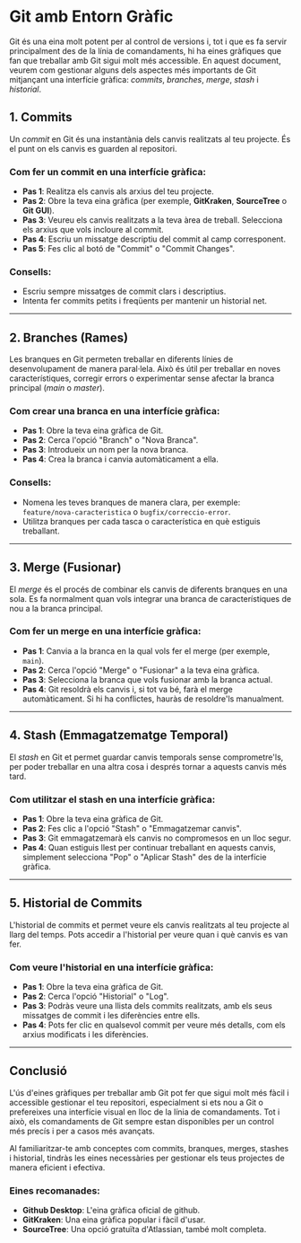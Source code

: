 # Git amb Entorn Gràfic

Git és una eina molt potent per al control de versions i, tot i que es fa servir principalment des de la línia de comandaments, hi ha eines gràfiques que fan que treballar amb Git sigui molt més accessible. En aquest document, veurem com gestionar alguns dels aspectes més importants de Git mitjançant una interfície gràfica: *commits*, *branches*, *merge*, *stash* i *historial*.

## 1. Commits

Un *commit* en Git és una instantània dels canvis realitzats al teu projecte. És el punt on els canvis es guarden al repositori.

### Com fer un commit en una interfície gràfica:
- **Pas 1**: Realitza els canvis als arxius del teu projecte.
- **Pas 2**: Obre la teva eina gràfica (per exemple, **GitKraken**, **SourceTree** o **Git GUI**).
- **Pas 3**: Veureu els canvis realitzats a la teva àrea de treball. Selecciona els arxius que vols incloure al commit.
- **Pas 4**: Escriu un missatge descriptiu del commit al camp corresponent.
- **Pas 5**: Fes clic al botó de "Commit" o "Commit Changes".

### Consells:
- Escriu sempre missatges de commit clars i descriptius.
- Intenta fer commits petits i freqüents per mantenir un historial net.

---

## 2. Branches (Rames)

Les branques en Git permeten treballar en diferents línies de desenvolupament de manera paral·lela. Això és útil per treballar en noves característiques, corregir errors o experimentar sense afectar la branca principal (*main* o *master*).

### Com crear una branca en una interfície gràfica:
- **Pas 1**: Obre la teva eina gràfica de Git.
- **Pas 2**: Cerca l'opció "Branch" o "Nova Branca".
- **Pas 3**: Introdueix un nom per la nova branca.
- **Pas 4**: Crea la branca i canvia automàticament a ella.

### Consells:
- Nomena les teves branques de manera clara, per exemple: `feature/nova-caracteristica` o `bugfix/correccio-error`.
- Utilitza branques per cada tasca o característica en què estiguis treballant.

---

## 3. Merge (Fusionar)

El *merge* és el procés de combinar els canvis de diferents branques en una sola. Es fa normalment quan vols integrar una branca de característiques de nou a la branca principal.

### Com fer un merge en una interfície gràfica:
- **Pas 1**: Canvia a la branca en la qual vols fer el merge (per exemple, `main`).
- **Pas 2**: Cerca l'opció "Merge" o "Fusionar" a la teva eina gràfica.
- **Pas 3**: Selecciona la branca que vols fusionar amb la branca actual.
- **Pas 4**: Git resoldrà els canvis i, si tot va bé, farà el merge automàticament. Si hi ha conflictes, hauràs de resoldre'ls manualment.



---

## 4. Stash (Emmagatzematge Temporal)

El *stash* en Git et permet guardar canvis temporals sense comprometre'ls, per poder treballar en una altra cosa i després tornar a aquests canvis més tard.

### Com utilitzar el stash en una interfície gràfica:
- **Pas 1**: Obre la teva eina gràfica de Git.
- **Pas 2**: Fes clic a l'opció "Stash" o "Emmagatzemar canvis".
- **Pas 3**: Git emmagatzemarà els canvis no compromesos en un lloc segur.
- **Pas 4**: Quan estiguis llest per continuar treballant en aquests canvis, simplement selecciona "Pop" o "Aplicar Stash" des de la interfície gràfica.


---

## 5. Historial de Commits

L'historial de commits et permet veure els canvis realitzats al teu projecte al llarg del temps. Pots accedir a l'historial per veure quan i què canvis es van fer.

### Com veure l'historial en una interfície gràfica:
- **Pas 1**: Obre la teva eina gràfica de Git.
- **Pas 2**: Cerca l'opció "Historial" o "Log".
- **Pas 3**: Podràs veure una llista dels commits realitzats, amb els seus missatges de commit i les diferències entre ells.
- **Pas 4**: Pots fer clic en qualsevol commit per veure més detalls, com els arxius modificats i les diferències.



---

## Conclusió

L'ús d'eines gràfiques per treballar amb Git pot fer que sigui molt més fàcil i accessible gestionar el teu repositori, especialment si ets nou a Git o prefereixes una interfície visual en lloc de la línia de comandaments. Tot i això, els comandaments de Git sempre estan disponibles per un control més precís i per a casos més avançats.

Al familiaritzar-te amb conceptes com commits, branques, merges, stashes i historial, tindràs les eines necessàries per gestionar els teus projectes de manera eficient i efectiva.

### Eines recomanades:

- **Github Desktop**: L'eina gràfica oficial de github.
- **GitKraken**: Una eina gràfica popular i fàcil d'usar.
- **SourceTree**: Una opció gratuïta d'Atlassian, també molt completa.

